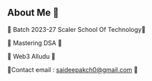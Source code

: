 ## About Me 🍘

🎀 Batch 2023-27 Scaler School Of Technology🍚

🎀 Mastering DSA 🍙

🎀 Web3 Alludu 🍣

🎀Contact email : saideepakch0@gmail.com 🍜

<!--
**Deepakchowdavarapu/Deepakchowdavarapu** is a ✨ _special_ ✨ repository because its `README.md` (this file) appears on your GitHub profile.

Here are some ideas to get you started:

- 🔭 I’m currently working on ...
- 🌱 I’m currently learning ...
- 👯 I’m looking to collaborate on ...
- 🤔 I’m looking for help with ...
- 💬 Ask me about ...
- 📫 How to reach me: ...
- 😄 Pronouns: ...
- ⚡ Fun fact: ...
-->
